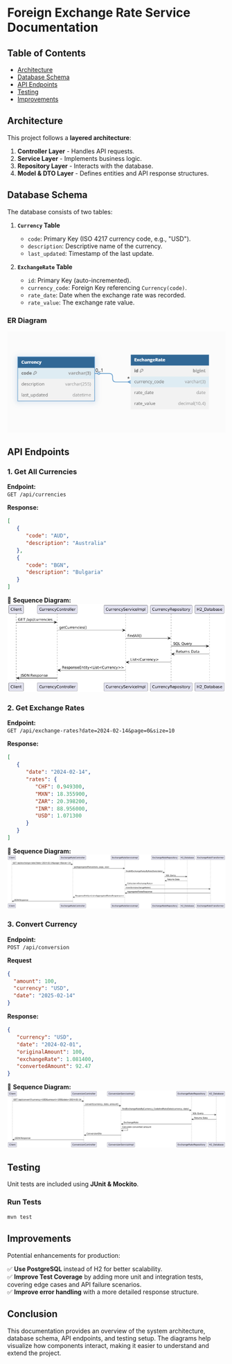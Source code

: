 # Foreign Exchange Rate Service Documentation

## Table of Contents
- [Architecture](#architecture)
- [Database Schema](#database-schema)
- [API Endpoints](#api-endpoints)
- [Testing](#testing)
- [Improvements](#improvements)

## Architecture
This project follows a **layered architecture**:
1. **Controller Layer** - Handles API requests.
2. **Service Layer** - Implements business logic.
3. **Repository Layer** - Interacts with the database.
4. **Model & DTO Layer** - Defines entities and API response structures.

## Database Schema
The database consists of two tables:

1. **`Currency` Table**
    - `code`: Primary Key (ISO 4217 currency code, e.g., "USD").
    - `description`: Descriptive name of the currency.
    - `last_updated`: Timestamp of the last update.

2. **`ExchangeRate` Table**
    - `id`: Primary Key (auto-incremented).
    - `currency_code`: Foreign Key referencing `Currency(code)`.
    - `rate_date`: Date when the exchange rate was recorded.
    - `rate_value`: The exchange rate value.

### ER Diagram
![img.png](img.png)

## API Endpoints

### 1. Get All Currencies
**Endpoint:**  
`GET /api/currencies`

**Response:**
```json
[
   {
      "code": "AUD",
      "description": "Australia"
   },
   {
      "code": "BGN",
      "description": "Bulgaria"
   }
]
```
📌 **Sequence Diagram:**  
![Sequence Diagram](./GetCurrencies_SequenceDiagram.png)

### 2. Get Exchange Rates
**Endpoint:**  
`GET /api/exchange-rates?date=2024-02-14&page=0&size=10`

**Response:**
```json
[
   {
      "date": "2024-02-14",
      "rates": {
         "CHF": 0.949300,
         "MXN": 18.355900,
         "ZAR": 20.398200,
         "INR": 88.956000,
         "USD": 1.071300
      }
   }
]
```
📌 **Sequence Diagram:**  
![Sequence Diagram](./GetExchangeRate_SequenceDiagram.png)

### 3. Convert Currency
**Endpoint:**  
`POST /api/conversion`

**Request**
```json 
{
  "amount": 100,
  "currency": "USD",
  "date": "2025-02-14"
}
```
**Response:**
```json
{
   "currency": "USD",
   "date": "2024-02-01",
   "originalAmount": 100,
   "exchangeRate": 1.081400,
   "convertedAmount": 92.47
}
```
📌 **Sequence Diagram:**  
![Sequence Diagram](./Conversion_SequenceDiagram.png)

## Testing
Unit tests are included using **JUnit & Mockito**.

### Run Tests
```sh
mvn test
```


## Improvements
Potential enhancements for production:

✅ **Use PostgreSQL** instead of H2 for better scalability.  
✅ **Improve Test Coverage** by adding more unit and integration tests, covering edge cases and API failure scenarios.  
✅ **Improve error handling** with a more detailed response structure.

## Conclusion
This documentation provides an overview of the system architecture, database schema, API endpoints, and testing setup. The diagrams help visualize how components interact, making it easier to understand and extend the project.  
